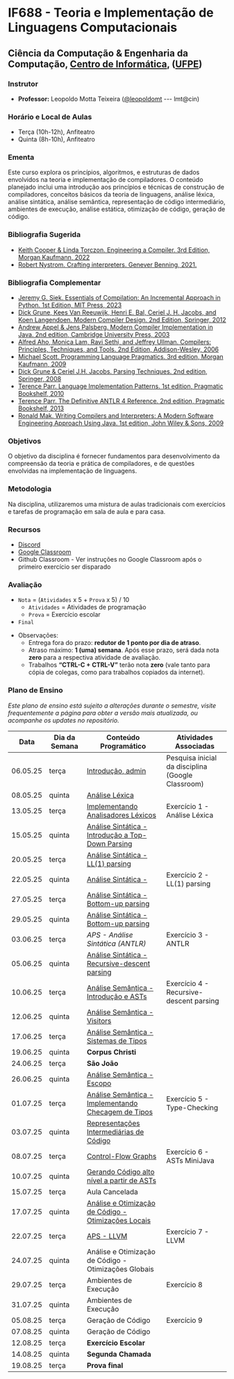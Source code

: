 # IF688 - Teoria e Implementação de Linguagens Computacionais

## Ciência da Computação & Engenharia da Computação, [Centro de Informática](http://www.cin.ufpe.br), ([UFPE](http://www.ufpe.br))

### Instrutor

* **Professor:** Leopoldo Motta Teixeira ([@leopoldomt](https://github.com/leopoldomt) --- lmt@cin)

### Horário e Local de Aulas

* Terça (10h-12h), Anfiteatro
* Quinta (8h-10h), Anfiteatro

### Ementa

Este curso explora os princípios, algoritmos, e estruturas de dados envolvidos na teoria e implementação de compiladores. 
O conteúdo planejado inclui uma introdução aos princípios e técnicas de construção de compiladores, conceitos básicos da teoria de linguagens, análise léxica, análise sintática, análise semântica, representação de código intermediário, ambientes de execução, análise estática, otimização de código, geração de código.

### Bibliografia Sugerida

- [Keith Cooper & Linda Torczon. Engineering a Compiler. 3rd Edition, Morgan Kaufmann, 2022](https://shop.elsevier.com/books/engineering-a-compiler/cooper/978-0-12-815412-0)
- [Robert Nystrom. Crafting interpreters. Genever Benning, 2021.](https://craftinginterpreters.com/)

### Bibliografia Complementar
- [Jeremy G. Siek. Essentials of Compilation: An Incremental Approach in Python. 1st Edition, MIT Press, 2023](https://mitpress.mit.edu/9780262048248/essentials-of-compilation/)
- [Dick Grune, Kees Van Reeuwijk, Henri E. Bal, Ceriel J. H. Jacobs, and Koen Langendoen. Modern Compiler Design. 2nd Edition, Springer, 2012](https://dickgrune.com/Books/MCD_2nd_Edition/)
- [Andrew Appel & Jens Palsberg. Modern Compiler Implementation in Java. 2nd edition, Cambridge University Press, 2003](https://www.cs.princeton.edu/~appel/modern/java/)
- [Alfred Aho, Monica Lam, Ravi Sethi, and Jeffrey Ullman. Compilers: Principles, Techniques, and Tools. 2nd Edition, Addison-Wesley, 2006](http://dragonbook.stanford.edu)
- [Michael Scott. Programming Language Pragmatics. 3rd edition, Morgan Kaufmann, 2009](https://www.cs.rochester.edu/u/scott/pragmatics/3e/)
- [Dick Grune & Ceriel J.H. Jacobs. Parsing Techniques. 2nd edition, Springer, 2008](https://dickgrune.com/Books/PTAPG_2nd_Edition/)
- [Terence Parr. Language Implementation Patterns. 1st edition, Pragmatic Bookshelf, 2010](https://pragprog.com/book/tpdsl/language-implementation-patterns)
- [Terence Parr. The Definitive ANTLR 4 Reference. 2nd edition, Pragmatic Bookshelf, 2013](https://pragprog.com/book/tpantlr2/the-definitive-antlr-4-reference)
- [Ronald Mak. Writing Compilers and Interpreters: A Modern Software Engineering Approach Using Java. 1st edition, John Wiley & Sons, 2009](http://www.wiley.com/WileyCDA/WileyTitle/productCd-0470177071.html)

### Objetivos

O objetivo da disciplina é fornecer fundamentos para desenvolvimento da compreensão da teoria e prática de compiladores, e de questões envolvidas na implementação de linguagens.

### Metodologia

Na disciplina, utilizaremos uma mistura de aulas tradicionais com exercícios e tarefas de programação em sala de aula e para casa. 

### Recursos

- [Discord](https://discord.gg/dzfg4fEx)
- [Google Classroom](https://classroom.google.com/c/Nzc4MDUwMTQxNjM0?cjc=umxl6ksl)
- Github Classroom - Ver instruções no Google Classroom após o primeiro exercício ser disparado


### Avaliação

* `Nota` = (`Atividades` x 5 + `Prova` x 5) / 10 
  * `Atividades` = Atividades de programação
  * `Prova` = Exercício escolar
* `Final`

- Observações:
  - Entrega fora do prazo: **redutor de 1 ponto por dia de atraso**. 
  - Atraso máximo: **1 (uma) semana**. Após esse prazo, será dada nota **zero** para a respectiva atividade de avaliação.
  - Trabalhos **“CTRL-C + CTRL-V”** terão nota **zero** (vale tanto para cópia de colegas, como para trabalhos copiados da internet).

### Plano de Ensino

*Este plano de ensino está sujeito a alterações durante o semestre, visite frequentemente a página para obter a versão mais atualizada, ou acompanhe os updates no repositório.*

| Data     | Dia da Semana | Conteúdo Programático | Atividades Associadas |
|----------|---------------|-----------------------|-----------------------|
| 06.05.25 | terça         | [Introdução, admin](2025-05-06.md)                           | Pesquisa inicial da disciplina (Google Classroom) | 
| 08.05.25 | quinta        | [Análise Léxica](2025-05-08.md)                              |                       |
| 13.05.25 | terça         | [Implementando Analisadores Léxicos](2025-05-13.md)          | Exercício 1 - Análise Léxica |
| 15.05.25 | quinta        | [Análise Sintática - Introdução a Top-Down Parsing](2025-05-15.md) |                 |
| 20.05.25 | terça         | [Análise Sintática - LL(1) parsing](2025-05-20.md)           |                       |
| 22.05.25 | quinta        | [Análise Sintática - ](2025-05-22.md)                        | Exercício 2 - LL(1) parsing |
| 27.05.25 | terça         | [Análise Sintática - Bottom-up parsing](2025-05-27.md)       |                       |
| 29.05.25 | quinta        | [Análise Sintática - Bottom-up parsing](2025-05-29.md)       |                       |
| 03.06.25 | terça         | _APS - Análise Sintática (ANTLR)_                            | Exercício 3 - ANTLR   |
| 05.06.25 | quinta        | [Análise Sintática - Recursive-descent parsing](2025-06-05.md) |                     |
| 10.06.25 | terça         | [Análise Semântica - Introdução e ASTs](2025-06-10.md)       | Exercício 4 - Recursive-descent parsing |
| 12.06.25 | quinta        | [Análise Semântica - Visitors](2025-06-12.md)                |                       |
| 17.06.25 | terça         | [Análise Semântica - Sistemas de Tipos](2025-06-17.md)       |                       |
| 19.06.25 | quinta        | **Corpus Christi**                                           |                       |
| 24.06.25 | terça         | **São João**                                                 |                       |
| 26.06.25 | quinta        | [Análise Semântica - Escopo](2025-06-26.md)                  |                       |
| 01.07.25 | terça         | [Análise Semântica - Implementando Checagem de Tipos](2025-07-01.md)  | Exercício 5 - Type-Checking |
| 03.07.25 | quinta        | [Representações Intermediárias de Código](2025-07-03.md)                      |                       |
| 08.07.25 | terça         | [Control-Flow Graphs](2025-07-08.md)                       | Exercício 6 - ASTs MiniJava          |
| 10.07.25 | quinta        | [Gerando Código alto nível a partir de ASTs](https://github.com/if688/if688.github.io/tree/master/2025-07-01) |                       |
| 15.07.25 | terça         | Aula Cancelada                                               |                       |
| 17.07.25 | quinta        | [Análise e Otimização de Código - Otimizações Locais](2025-07-17.md) |               |
| 22.07.25 | terça         | [APS - LLVM](2025-07-22.md)                                  | Exercício 7 - LLVM    | 
| 24.07.25 | quinta        | Análise e Otimização de Código - Otimizações Globais         |                       |
| 29.07.25 | terça         | Ambientes de Execução                                        | Exercício 8           |
| 31.07.25 | quinta        | Ambientes de Execução                                        |                       |
| 05.08.25 | terça         | Geração de Código                                            | Exercício 9           |
| 07.08.25 | quinta        | Geração de Código                                            |                       |
| 12.08.25 | terça         | **Exercício Escolar**                                        |                       |
| 14.08.25 | quinta        | **Segunda Chamada**                                          |                       | 
| 19.08.25 | terça         | **Prova final**                                              |                       |
